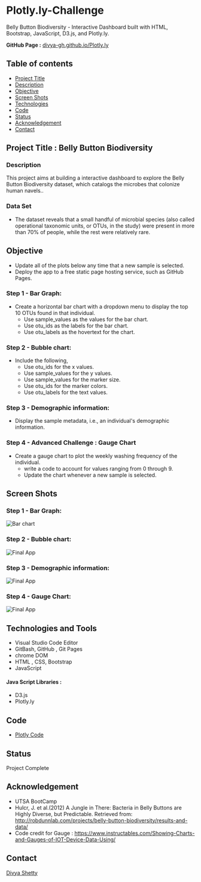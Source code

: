 # Plotly.ly-ChallengeBelly Button Biodiversity  - Interactive Dashboard built with HTML, Bootstrap, JavaScript, D3.js, and Plotly.ly.__GitHub Page :__ [divya-gh.github.io/Plotly.ly](https://divya-gh.github.io/Plotly.ly-Challenge/)## Table of contents* [Project Title ](#project-title)* [Description](#description)* [Objective](#objective)* [Screen Shots](#screen-shots)* [Technologies](#technologies)* [Code](#code)* [Status](#status)* [Acknowledgement ](#acknowledgement )* [Contact](#contact)## Project Title : Belly Button Biodiversity ### Description This project aims at building a interactive dashboard to explore the Belly Button Biodiversity dataset, which catalogs the microbes that colonize human navels..### Data Set- The dataset reveals that a small handful of microbial species (also called operational taxonomic units, or OTUs, in the study) were present in more than 70% of people, while the rest were relatively rare.## Objective- Update all of the plots below any time that a new sample is selected.- Deploy the app to a free static page hosting service, such as GitHub Pages.### Step 1 - Bar Graph:- Create a horizontal bar chart with a dropdown menu to display the top 10 OTUs found in that individual.	* Use sample_values as the values for the bar chart.	* Use otu_ids as the labels for the bar chart.	* Use otu_labels as the hovertext for the chart.### Step 2 - Bubble chart: - Include the following,	* Use otu_ids for the x values.	* Use sample_values for the y values.	* Use sample_values for the marker size.	* Use otu_ids for the marker colors.	* Use otu_labels for the text values.### Step 3 - Demographic information:- Display the sample metadata, i.e., an individual's demographic information.### Step 4 -  Advanced Challenge : Gauge Chart- Create a gauge chart to plot the weekly washing frequency of the individual.	* write a code to account for values ranging from 0 through 9.	* Update the chart whenever a new sample is selected.	## Screen Shots### Step 1 - Bar Graph:![Bar chart](./Images/bar-chart.jpg)### Step 2 - Bubble chart:![Final App](./Images/bubble-chart.jpg)### Step 3 - Demographic information: ![Final App](./Images/Demo-info.jpg)### Step 4 -  Gauge Chart: ![Final App](./Images/Gauge.jpg)## Technologies and Tools* Visual Studio Code Editor* GitBash, GitHub , Git Pages* chrome DOM* HTML , CSS, Bootstrap* JavaScript#### Java Script Libraries :* D3.js	* Plotly.ly	## Code - [Plotly Code](/static/js/app.js)## StatusProject Complete## Acknowledgement - UTSA BootCamp- Hulcr, J. et al.(2012) A Jungle in There: Bacteria in Belly Buttons are Highly Diverse, but Predictable. Retrieved from: http://robdunnlab.com/projects/belly-button-biodiversity/results-and-data/- Code credit for Gauge : https://www.instructables.com/Showing-Charts-and-Gauges-of-IOT-Device-Data-Using/## Contact [Divya Shetty](https://github.com/divya-gh) 
